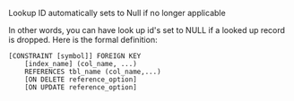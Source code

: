 Lookup ID automatically sets to Null if no longer applicable

In other words, you can have look up id's set to NULL if a looked up record is dropped. Here is the formal definition:
```
[CONSTRAINT [symbol]] FOREIGN KEY
    [index_name] (col_name, ...)
    REFERENCES tbl_name (col_name,...)
    [ON DELETE reference_option]
    [ON UPDATE reference_option]
```

